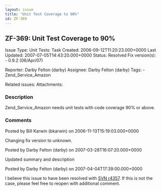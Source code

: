 ```yaml
---
layout: issue
title: "Unit Test Coverage to 90%"
id: ZF-369
---
```


ZF-369: Unit Test Coverage to 90%
---------------------------------

 Issue Type: Unit Tests: Task Created: 2006-09-12T11:20:23.000+0000 Last Updated: 2007-07-05T14:43:20.000+0000 Status: Resolved Fix version(s): - 0.9.2 (06/Apr/07)
 
 Reporter:  Darby Felton (darby)  Assignee:  Darby Felton (darby)  Tags: - Zend\_Service\_Amazon
 
 Related issues: 
 Attachments: 
### Description

Zend\_Service\_Amazon needs unit tests with code coverage 90% or above.

 

 

### Comments

Posted by Bill Karwin (bkarwin) on 2006-11-13T15:19:03.000+0000

Changing fix version to unknown.

 

 

Posted by Darby Felton (darby) on 2007-03-28T16:07:20.000+0000

Updated summary and description

 

 

Posted by Darby Felton (darby) on 2007-04-04T17:39:00.000+0000

I believe this issue to have been resolved with [SVN r4357](http://framework.zend.com/fisheye/changelog/Zend_Framework/?cs=4357). If this is not the case, please feel free to reopen with additional comment.

 

 